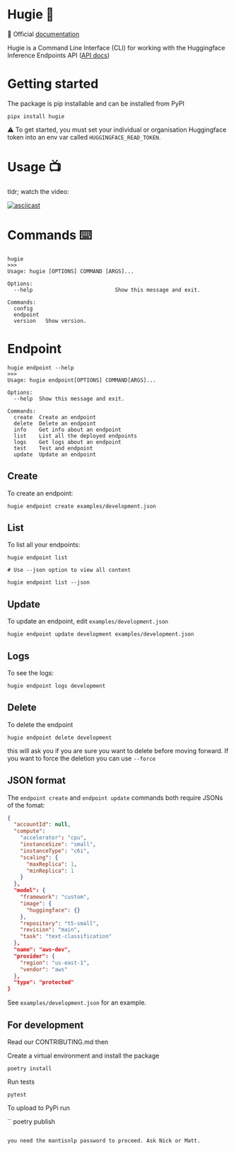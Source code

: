 # Hugie 🐻

📖 Official [documentation](https://mantisai.github.io/hugie/)

Hugie is a Command Line Interface (CLI) for working with the Huggingface Inference Endpoints API ([API docs](https://huggingface.co/docs/inference-endpoints/api_reference))

# Getting started

The package is pip installable and can be installed from PyPI

```
pipx install hugie
```

⚠️  To get started, you must set your individual or organisation Huggingface token into an env var called `HUGGINGFACE_READ_TOKEN`.

# Usage 📺

tldr; watch the video:

[![asciicast](https://asciinema.org/a/BkNNlNE8jTLbBa5rI5hPpdbIW.svg)](https://asciinema.org/a/BkNNlNE8jTLbBa5rI5hPpdbIW)

# Commands ⌨️

```
hugie
>>>
Usage: hugie [OPTIONS] COMMAND [ARGS]...

Options:
  --help                          Show this message and exit.

Commands:
  config
  endpoint
  version   Show version.
```

# Endpoint

```
hugie endpoint --help
>>>
Usage: hugie endpoint[OPTIONS] COMMAND[ARGS]...

Options:
  --help  Show this message and exit.

Commands:
  create  Create an endpoint
  delete  Delete an endpoint
  info    Get info about an endpoint
  list    List all the deployed endpoints
  logs    Get logs about an endpoint
  test    Test and endpoint
  update  Update an endpoint

```

## Create

To create an endpoint:

```
hugie endpoint create examples/development.json
```

## List

To list all your endpoints:

```
hugie endpoint list

# Use --json option to view all content

hugie endpoint list --json
```

## Update

To update an endpoint, edit `examples/development.json`

```
hugie endpoint update development examples/development.json
```

## Logs

To see the logs:

```
hugie endpoint logs development
```

## Delete
To delete the endpoint

```
hugie endpoint delete development
```

this will ask you if you are sure you want to delete before moving forward. If
you want to force the deletion you can use `--force`

## JSON format

The `endpoint create` and `endpoint update` commands both require JSONs of the fomat:

```json
{
  "accountId": null,
  "compute":
    "accelerator": "cpu",
    "instanceSize": "small",
    "instanceType": "c6i",
    "scaling": {
      "maxReplica": 1,
      "minReplica": 1
    }
  },
  "model": {
    "framework": "custom",
    "image": {
      "huggingface": {}
    },
    "repository": "t5-small",
    "revision": "main",
    "task": "text-classification"
  },
  "name": "aws-dev",
  "provider": {
    "region": "us-east-1",
    "vendor": "aws"
  },
  "type": "protected"
}
```

See `examples/development.json` for an example.

## For development

Read our CONTRIBUTING.md then

Create a virtual environment and install the package

```
poetry install
```

Run tests
```
pytest
```

To upload to PyPi run

``
poetry publish
```

you need the mantisnlp password to proceed. Ask Nick or Matt.
